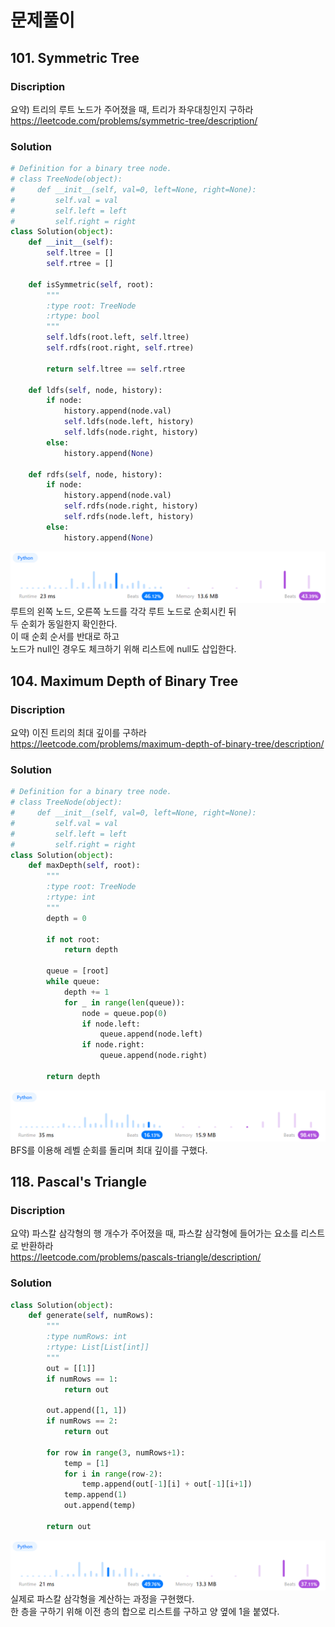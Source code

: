 # 문제풀이
## 101. Symmetric Tree

### Discription  
요약) 트리의 루트 노드가 주어졌을 때, 트리가 좌우대칭인지 구하라  
https://leetcode.com/problems/symmetric-tree/description/  

### Solution

```python
# Definition for a binary tree node.
# class TreeNode(object):
#     def __init__(self, val=0, left=None, right=None):
#         self.val = val
#         self.left = left
#         self.right = right
class Solution(object):
    def __init__(self):
        self.ltree = []
        self.rtree = []

    def isSymmetric(self, root):
        """
        :type root: TreeNode
        :rtype: bool
        """
        self.ldfs(root.left, self.ltree)
        self.rdfs(root.right, self.rtree)

        return self.ltree == self.rtree
        
    def ldfs(self, node, history):
        if node:
            history.append(node.val)
            self.ldfs(node.left, history)
            self.ldfs(node.right, history)
        else:
            history.append(None)

    def rdfs(self, node, history):
        if node:
            history.append(node.val)
            self.rdfs(node.right, history)
            self.rdfs(node.left, history)
        else:
            history.append(None)
```
![res1](./img/res1.png)  
루트의 왼쪽 노드, 오른쪽 노드를 각각 루트 노드로 순회시킨 뒤  
두 순회가 동일한지 확인한다.  
이 때 순회 순서를 반대로 하고  
노드가 null인 경우도 체크하기 위해 리스트에 null도 삽입한다.  

## 104. Maximum Depth of Binary Tree

### Discription
요약) 이진 트리의 최대 깊이를 구하라    
https://leetcode.com/problems/maximum-depth-of-binary-tree/description/  

### Solution

```python
# Definition for a binary tree node.
# class TreeNode(object):
#     def __init__(self, val=0, left=None, right=None):
#         self.val = val
#         self.left = left
#         self.right = right
class Solution(object):
    def maxDepth(self, root):
        """
        :type root: TreeNode
        :rtype: int
        """
        depth = 0

        if not root:
            return depth

        queue = [root]
        while queue:
            depth += 1
            for _ in range(len(queue)):
                node = queue.pop(0)
                if node.left:
                    queue.append(node.left)
                if node.right:
                    queue.append(node.right)
        
        return depth
```
![res2](./img/res2.png)  
BFS를 이용해 레벨 순회를 돌리며 최대 깊이를 구했다.  

## 118. Pascal's Triangle

### Discription
요약) 파스칼 삼각형의 행 개수가 주어졌을 때, 파스칼 삼각형에 들어가는 요소를 리스트로 반환하라  
https://leetcode.com/problems/pascals-triangle/description/  

### Solution

```python
class Solution(object):
    def generate(self, numRows):
        """
        :type numRows: int
        :rtype: List[List[int]]
        """
        out = [[1]]
        if numRows == 1:
            return out
            
        out.append([1, 1])
        if numRows == 2:
            return out

        for row in range(3, numRows+1):
            temp = [1]
            for i in range(row-2):
                temp.append(out[-1][i] + out[-1][i+1])
            temp.append(1)
            out.append(temp)

        return out
```
![res3](./img/res3.png)  
실제로 파스칼 삼각형을 계산하는 과정을 구현했다.  
한 층을 구하기 위해 이전 층의 합으로 리스트를 구하고 양 옆에 1을 붙였다.  
